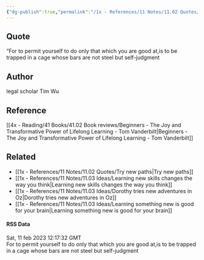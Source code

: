```yaml
---
{"dg-publish":true,"permalink":"/1x - References/11 Notes/11.02 Quotes/Only doing what you are good at is a trap - Tim Wu/","title":"structure note","noteIcon":""}
---
```



## Quote
“For to permit yourself to do only that which you are good at,is to be trapped in a cage whose bars are not steel but self-judgment

## Author
legal scholar Tim Wu

## Reference
[[4x - Reading/41 Books/41.02 Book reviews/Beginners - The Joy and Transformative Power of Lifelong Learning - Tom Vanderbilt\|Beginners - The Joy and Transformative Power of Lifelong Learning - Tom Vanderbilt]]

## Related
- [[1x - References/11 Notes/11.02 Quotes/Try new paths\|Try new paths]]
- [[1x - References/11 Notes/11.03 Ideas/Learning new skills changes the way you think\|Learning new skills changes the way you think]]
- [[1x - References/11 Notes/11.03 Ideas/Dorothy tries new adventures in Oz\|Dorothy tries new adventures in Oz]]
- [[1x - References/11 Notes/11.03 Ideas/Learning something new is good for your brain\|Learning something new is good for your brain]]

#### RSS Data
<div class='date'>Sat, 11 feb 2023 12:17:32 GMT</div>
<div class='description'>For to permit yourself to do only that which you are good at,is to be trapped in a cage whose bars are not steel but self-judgment </div>
